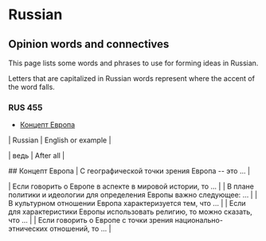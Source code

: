 # Russian

## Opinion words and connectives
This page lists some words and phrases to use for forming ideas in Russian.

Letters that are capitalized in Russian words represent where the accent of the word falls.

### RUS 455
* [Концепт Европа](#concept_of_europe)

| Russian | English or example |

| ведь | After all |










<section>
## Концепт Европа<a name="concept_of_europe"></a>
| С географической точки зрения Европа -- это ... |

| Если говорить о Европе в аспекте в мировой истории, то ... |
| В плане политики и идеологии для определения Европы важно следующее: ... |
| В культурном отношении Европа характеризуется тем, что ... |
| Если для характеристики Европы использовать религию, то можно сказать, что ... |
| Если говорить о Европе с точки зрения национально-этнических отношений, то ... |
</section>
